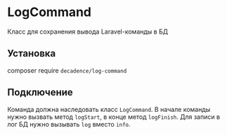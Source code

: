 # LogCommand
Класс для сохранения вывода Laravel-команды в БД

## Установка
composer require `decadence/log-command`

## Подключение
Команда должна наследовать класс `LogCommand`. В начале команды нужно вызвать метод `logStart`, в конце метод `logFinish`.
Для записи в лог БД нужно вызывать `log` вместо `info`.

